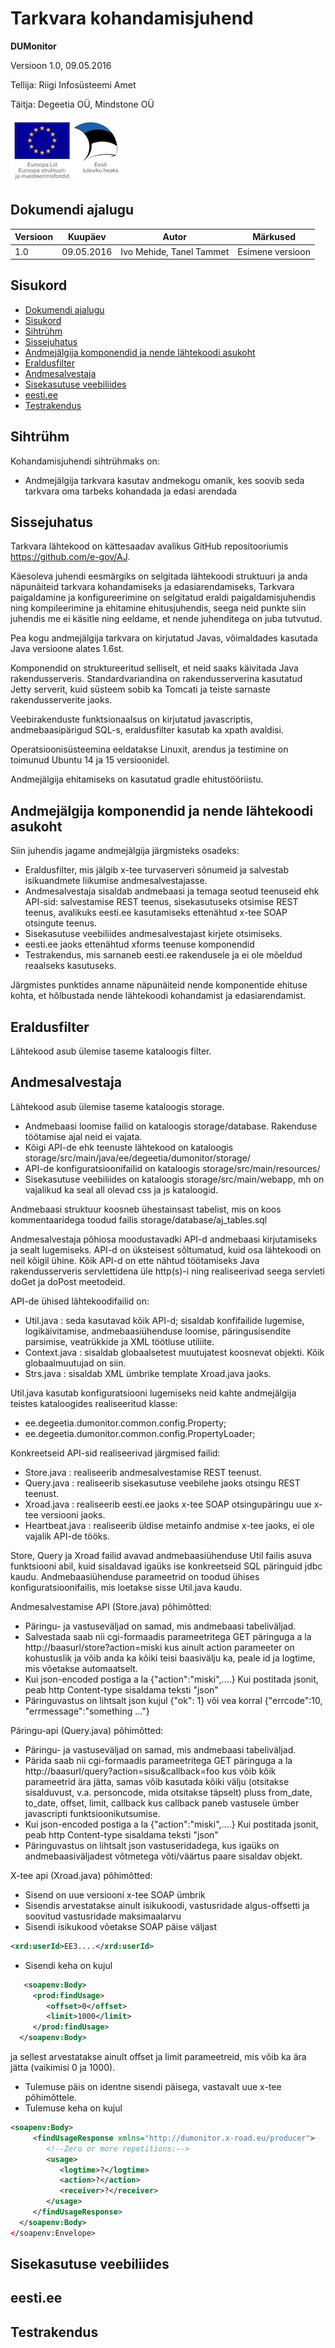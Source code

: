 Tarkvara kohandamisjuhend
=========================

**DUMonitor**

Versioon 1.0, 09.05.2016

Tellija: Riigi Infosüsteemi Amet

Täitja: Degeetia OÜ, Mindstone OÜ

![EL struktuurifondid](img/EL_struktuuri-_ja_investeerimisfondid_horisontaalne.jpg)

## Dokumendi ajalugu

| Versioon | Kuupäev    | Autor      | Märkused
|----------|------------|------------|----------------------------------------------
| 1.0      | 09.05.2016 | Ivo Mehide, Tanel Tammet | Esimene versioon

## Sisukord

  * [Dokumendi ajalugu](#dokumendi-ajalugu)
  * [Sisukord](#sisukord)
  * [Sihtrühm](#sihtr%C3%BChm)
  * [Sissejuhatus](#sissejuhatus)
  * [Andmejälgija komponendid ja nende lähtekoodi asukoht](#andmej%C3%A4lgija-komponendid-ja-nende-l%C3%A4htekoodi-asukoht)
  * [Eraldusfilter](#eraldusfilter)
  * [Andmesalvestaja](#andmesalvestaja)
  * [Sisekasutuse veebiliides](#sisekasutuse-veebiliides)
  * [eesti.ee](#eesti.ee)
  * [Testrakendus](#testrakendus)


## Sihtrühm

Kohandamisjuhendi sihtrühmaks on:

* Andmejälgija tarkvara kasutav andmekogu omanik, kes soovib seda tarkvara oma tarbeks kohandada ja edasi arendada

## Sissejuhatus

Tarkvara lähtekood on kättesaadav avalikus GitHub repositooriumis https://github.com/e-gov/AJ.

Käesoleva juhendi eesmärgiks on selgitada lähtekoodi struktuuri ja anda näpunäiteid tarkvara kohandamiseks ja edasiarendamiseks,
Tarkvara paigaldamine ja konfigureerimine on selgitatud eraldi paigaldamisjuhendis ning kompileerimine ja ehitamine ehitusjuhendis,
seega neid punkte siin juhendis me ei käsitle ning eeldame, et nende juhenditega on juba tutvutud.

Pea kogu andmejälgija tarkvara on kirjutatud Javas, võimaldades kasutada Java versioone alates 1.6st. 

Komponendid on struktureeritud selliselt, et neid saaks käivitada Java rakendusserveris.
Standardvariandina on rakendusserverina kasutatud Jetty serverit, kuid süsteem sobib ka Tomcati
ja teiste sarnaste rakendusserverite jaoks.

Veebirakenduste funktsionaalsus on kirjutatud javascriptis, andmebaasipärigud SQL-s, eraldusfilter kasutab ka xpath avaldisi.

Operatsioonisüsteemina eeldatakse Linuxit, arendus ja testimine on toimunud Ubuntu 14 ja 15 versioonidel.

Andmejälgija ehitamiseks on kasutatud gradle ehitustööriistu.

## Andmejälgija komponendid ja nende lähtekoodi asukoht

Siin juhendis jagame andmejälgija järgmisteks osadeks:

* Eraldusfilter, mis jälgib x-tee turvaserveri sõnumeid ja salvestab isikuandmete liikumise andmesalvestajasse.
* Andmesalvestaja sisaldab andmebaasi ja temaga seotud teenuseid ehk API-sid: salvestamise REST teenus,
sisekasutuseks otsimise REST teenus, avalikuks eesti.ee kasutamiseks ettenähtud x-tee SOAP otsingute teenus.
* Sisekasutuse veebiliides andmesalvestajast kirjete otsimiseks.
* eesti.ee jaoks ettenähtud xforms teenuse komponendid
* Testrakendus, mis sarnaneb eesti.ee rakendusele ja ei ole mõeldud reaalseks kasutuseks.

Järgmistes punktides anname näpunäiteid nende komponentide ehituse kohta, et hõlbustada nende lähtekoodi kohandamist
ja edasiarendamist.

## Eraldusfilter

Lähtekood asub ülemise taseme kataloogis filter.

## Andmesalvestaja

Lähtekood asub ülemise taseme kataloogis storage.

* Andmebaasi loomise failid on kataloogis storage/database. Rakenduse töötamise ajal neid ei vajata. 
* Kõigi API-de ehk teenuste lähtekood on kataloogis storage/src/main/java/ee/degeetia/dumonitor/storage/
* API-de konfiguratsioonifailid on kataloogis storage/src/main/resources/
* Sisekasutuse veebiliides on kataloogis storage/src/main/webapp, mh on vajalikud ka seal all olevad css ja js kataloogid.

Andmebaasi struktuur koosneb ühestainsast tabelist, mis on koos kommentaaridega toodud failis storage/database/aj_tables.sql

Andmesalvestaja põhiosa moodustavadki API-d andmebaasi kirjutamiseks ja sealt lugemiseks. API-d on üksteisest
sõltumatud, kuid osa lähtekoodi on neil kõigil ühine. Kõik API-d on ette nähtud töötamiseks Java rakendusserveris
servlettidena üle http(s)-i ning realiseerivad seega servleti doGet ja doPost meetodeid.

API-de ühised lähtekoodifailid on:

* Util.java : seda kasutavad kõik API-d; sisaldab konfifailide lugemise, logikäivitamise, 
andmebaasiühenduse loomise, päringusisendite parsimise, veatrükkide ja XML töötluse utiliite. 
* Context.java : sisaldab globaalsetest muutujatest koosnevat objekti. Kõik globaalmuutujad on siin.
* Strs.java : sisaldab XML ümbrike template Xroad.java jaoks.

Util.java kasutab konfiguratsiooni lugemiseks neid kahte andmejälgija teistes kataloogides
realiseeritud klasse:
* ee.degeetia.dumonitor.common.config.Property;
* ee.degeetia.dumonitor.common.config.PropertyLoader;

Konkreetseid API-sid realiseerivad järgmised failid:

* Store.java : realiseerib andmesalvestamise REST teenust.
* Query.java : realiseerib sisekasutuse veebilehe jaoks otsingu REST teenust.
* Xroad.java : realiseerib eesti.ee jaoks x-tee SOAP otsingupäringu uue x-tee versiooni jaoks.
* Heartbeat.java : realiseerib üldise metainfo andmise x-tee jaoks, ei ole vajalik API-de tööks.

Store, Query ja Xroad failid avavad andmebaasiühenduse Util failis asuva funktsiooni abil,
kuid sisaldavad igaüks ise konkreetseid SQL päringuid jdbc kaudu. Andmebaasiühenduse parameetrid
on toodud ühises konfiguratsioonifailis, mis loetakse sisse Util.java kaudu.

Andmesalvestamise API (Store.java) põhimõtted:

* Päringu- ja vastuseväljad on samad, mis andmebaasi tabeliväljad.
* Salvestada saab nii cgi-formaadis parameetritega GET päringuga a la
http://baasurl/store?action=miski
kus ainult action parameeter on kohustuslik ja võib anda ka kõiki teisi baasivälju ka,
peale id ja logtime, mis võetakse automaatselt.
* Kui json-encoded postiga a la 
{"action":"miski",....}
Kui postitada jsonit, peab http Content-type sisaldama teksti "json"
* Päringuvastus on lihtsalt json kujul
{"ok": 1}
või vea korral
{"errcode":10, "errmessage":"something ..."}

Päringu-api (Query.java) põhimõtted:

* Päringu- ja vastuseväljad on samad, mis andmebaasi tabeliväljad.
* Pärida saab nii cgi-formaadis parameetritega GET päringuga a la
http://baasurl/query?action=sisu&callback=foo
kus võib kõik parameetrid ära jätta, samas võib kasutada kõiki välju (otsitakse sisalduvust, v.a.
personcode, mida otsitakse täpselt) pluss from_date, to_date, offset, limit, callback
kus callback paneb vastusele ümber javascripti funktsioonikutsumise.
* Kui json-encoded postiga a la 
{"action":"miski",....}
Kui postitada jsonit, peab http Content-type sisaldama teksti "json"
* Päringuvastus on lihtsalt json vastuseridadega, kus igaüks on andmebaasiväljadest
võtmetega võti/väärtus paare sisaldav objekt.

X-tee api (Xroad.java) põhimõtted:

* Sisend on uue versiooni x-tee SOAP ümbrik
* Sisendis arvestatakse ainult isikukoodi, vastusridade algus-offsetti ja soovitud vastusridade maksimaalarvu
* Sisendi isikukood võetakse SOAP päise väljast
```xml
<xrd:userId>EE3....</xrd:userId>
```
* Sisendi keha on kujul
```xml
   <soapenv:Body>
     <prod:findUsage>        
        <offset>0</offset>
        <limit>1000</limit>
     </prod:findUsage>
  </soapenv:Body>
```  
ja sellest arvestatakse ainult offset ja limit parameetreid, mis võib ka ära jätta (vaikimisi 0 ja 1000).
* Tulemuse päis on identne sisendi päisega, vastavalt uue x-tee põhimõttele.
* Tulemuse keha on kujul
```xml
<soapenv:Body>
     <findUsageResponse xmlns="http://dumonitor.x-road.eu/producer">
        <!--Zero or more repetitions:-->
        <usage>
           <logtime>?</logtime>
           <action>?</action>
           <receiver>?</receiver>
        </usage>
     </findUsageResponse>
  </soapenv:Body>
</soapenv:Envelope>
``` 

## Sisekasutuse veebiliides

## eesti.ee

## Testrakendus




